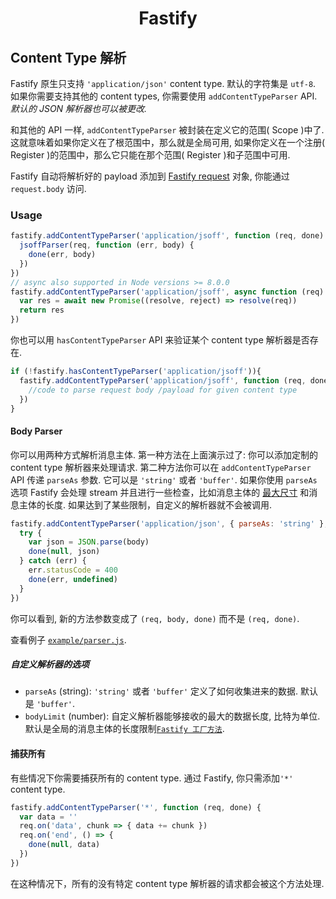 <h1 align="center">Fastify</h1>

## Content Type 解析
Fastify 原生只支持 `'application/json'` content type. 默认的字符集是 `utf-8`. 如果你需要支持其他的 content types, 你需要使用 `addContentTypeParser` API. *默认的 JSON 解析器也可以被更改.*

和其他的 API 一样, `addContentTypeParser` 被封装在定义它的范围( Scope )中了. 这就意味着如果你定义在了根范围中，那么就是全局可用, 如果你定义在一个注册( Register )的范围中，那么它只能在那个范围( Register )和子范围中可用.

Fastify 自动将解析好的 payload 添加到 [Fastify request](https://github.com/fastify/docs-chinese/blob/master/docs/Request.md) 对象, 你能通过 `request.body` 访问.

### Usage
```js
fastify.addContentTypeParser('application/jsoff', function (req, done) {
  jsoffParser(req, function (err, body) {
    done(err, body)
  })
})
// async also supported in Node versions >= 8.0.0
fastify.addContentTypeParser('application/jsoff', async function (req) {
  var res = await new Promise((resolve, reject) => resolve(req))
  return res
})
```

你也可以用 `hasContentTypeParser` API 来验证某个 content type 解析器是否存在.

```js
if (!fastify.hasContentTypeParser('application/jsoff')){
  fastify.addContentTypeParser('application/jsoff', function (req, done) {
    //code to parse request body /payload for given content type
  })
}
```

#### Body Parser

你可以用两种方式解析消息主体. 第一种方法在上面演示过了: 你可以添加定制的 content type 解析器来处理请求. 第二种方法你可以在 `addContentTypeParser`  API 传递 `parseAs` 参数. 它可以是 `'string'` 或者 `'buffer'`. 如果你使用 `parseAs` 选项 Fastify 会处理 stream 并且进行一些检查，比如消息主体的 [最大尺寸](https://github.com/fastify/fastify/blob/master/docs/Factory.md#factory-body-limit) 和消息主体的长度. 如果达到了某些限制，自定义的解析器就不会被调用.

```js
fastify.addContentTypeParser('application/json', { parseAs: 'string' }, function (req, body, done) {
  try {
    var json = JSON.parse(body)
    done(null, json)
  } catch (err) {
    err.statusCode = 400
    done(err, undefined)
  }
})
```
你可以看到, 新的方法参数变成了 `(req, body, done)` 而不是 `(req, done)`.

查看例子 [`example/parser.js`](https://github.com/fastify/fastify/blob/master/examples/parser.js).

##### 自定义解析器的选项
+ `parseAs` (string): `'string'` 或者 `'buffer'` 定义了如何收集进来的数据. 默认是 `'buffer'`.
+ `bodyLimit` (number): 自定义解析器能够接收的最大的数据长度, 比特为单位. 默认是全局的消息主体的长度限制[`Fastify 工厂方法`](https://github.com/fastify/fastify/blob/master/docs/Factory.md#bodylimit).

#### 捕获所有
有些情况下你需要捕获所有的 content type. 通过 Fastify, 你只需添加`'*'` content type.
```js
fastify.addContentTypeParser('*', function (req, done) {
  var data = ''
  req.on('data', chunk => { data += chunk })
  req.on('end', () => {
    done(null, data)
  })
})
```
在这种情况下，所有的没有特定 content type 解析器的请求都会被这个方法处理.
